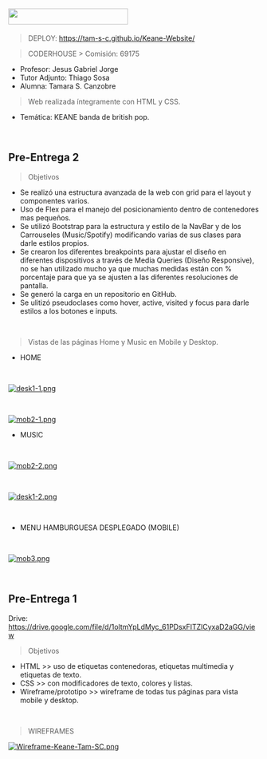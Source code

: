 <h1><img src="https://img.shields.io/badge/CURSO-DESARROLLO WEB-32286E?logo=null&logoColor=black&style=flat" width="240" height="32"/></h1>

> DEPLOY: https://tam-s-c.github.io/Keane-Website/

> CODERHOUSE > Comisión: 69175

* Profesor: Jesus Gabriel Jorge
* Tutor Adjunto: Thiago Sosa
* Alumna: Tamara S. Canzobre

> Web realizada íntegramente con HTML y CSS.

* Temática: KEANE banda de british pop.


<br>
<h2>Pre-Entrega 2</h2>

> Objetivos
- Se realizó una estructura avanzada de la web con grid para el layout y componentes varios.
- Uso de Flex para el manejo del posicionamiento dentro de contenedores mas pequeños.
- Se utilizó Bootstrap para la estructura y estilo de la NavBar y de los Carrouseles (Music/Spotify) modificando varias de sus clases para darle estilos propios.
- Se crearon los diferentes breakpoints para ajustar el diseño en diferentes dispositivos a través de Media Queries (Diseño Responsive), no se han utilizado mucho ya que muchas medidas están con % porcentaje para que ya se ajusten a las diferentes resoluciones de pantalla.
- Se generó la carga en un repositorio en GitHub.
- Se ulitizó pseudoclases como hover, active, visited y focus para darle estilos a los botones e inputs.

<br>

> Vistas de las páginas Home y Music en Mobile y Desktop.

- HOME

<br>

[![desk1-1.png](https://i.postimg.cc/zfKLqSG5/desk1-1.png)](https://postimg.cc/rdyyJ44Y)

<br>

[![mob2-1.png](https://i.postimg.cc/kgV6pdr2/mob2-1.png)](https://postimg.cc/0zsyzFyv)

- MUSIC

<br>

[![mob2-2.png](https://i.postimg.cc/pLghN1xq/mob2-2.png)](https://postimg.cc/ZWxKpHWd)

<br>

[![desk1-2.png](https://i.postimg.cc/Kvp3f8WX/desk1-2.png)](https://postimg.cc/Lnfs62Rv)

<br>

- MENU HAMBURGUESA DESPLEGADO (MOBILE)

<br>

[![mob3.png](https://i.postimg.cc/wvz1My1N/mob3.png)](https://postimg.cc/rdhVYpCy)

<br>

<h2>Pre-Entrega 1</h2>

Drive: https://drive.google.com/file/d/1oltmYpLdMyc_61PDsxFITZlCyxaD2aGG/view

> Objetivos
- HTML >> uso de etiquetas contenedoras, etiquetas multimedia y etiquetas de texto.
- CSS  >> con modificadores de texto, colores y listas.
- Wireframe/prototipo >> wireframe de todas tus páginas para vista mobile y desktop.

<br>

> WIREFRAMES

[![Wireframe-Keane-Tam-SC.png](https://i.postimg.cc/k4pwS35y/Wireframe-Keane-Tam-SC.png)](https://postimg.cc/WF0MRygD)




